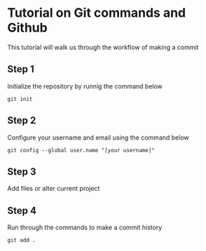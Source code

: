 # Tutorial on Git commands and Github
This tutorial will walk us through the workflow of making a commit

## Step 1
Initialize the repository by runnig the command below
```git
git init
```

## Step 2
Configure your username and email using the command below
```git
git config --global user.name "[your username]"
```

## Step 3
Add files or alter current project

## Step 4
Run through the commands to make a commit history
```git
git add .
```
